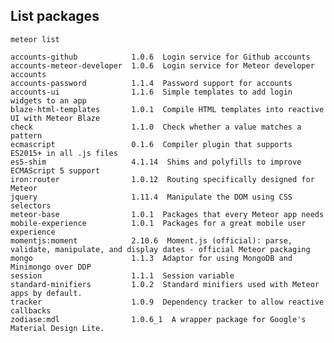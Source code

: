 
## List packages

    meteor list

    accounts-github            1.0.6  Login service for Github accounts
    accounts-meteor-developer  1.0.6  Login service for Meteor developer accounts
    accounts-password          1.1.4  Password support for accounts
    accounts-ui                1.1.6  Simple templates to add login widgets to an app
    blaze-html-templates       1.0.1  Compile HTML templates into reactive UI with Meteor Blaze
    check                      1.1.0  Check whether a value matches a pattern
    ecmascript                 0.1.6  Compiler plugin that supports ES2015+ in all .js files
    es5-shim                   4.1.14  Shims and polyfills to improve ECMAScript 5 support
    iron:router                1.0.12  Routing specifically designed for Meteor
    jquery                     1.11.4  Manipulate the DOM using CSS selectors
    meteor-base                1.0.1  Packages that every Meteor app needs
    mobile-experience          1.0.1  Packages for a great mobile user experience
    momentjs:moment            2.10.6  Moment.js (official): parse, validate, manipulate, and display dates - official Meteor packaging
    mongo                      1.1.3  Adaptor for using MongoDB and Minimongo over DDP
    session                    1.1.1  Session variable
    standard-minifiers         1.0.2  Standard minifiers used with Meteor apps by default.
    tracker                    1.0.9  Dependency tracker to allow reactive callbacks
    zodiase:mdl                1.0.6_1  A wrapper package for Google's Material Design Lite.
